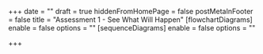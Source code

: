 +++
date = ""
draft = true
hiddenFromHomePage = false
postMetaInFooter = false
title = "Assessment 1 - See What Will Happen"
[flowchartDiagrams]
enable = false
options = ""
[sequenceDiagrams]
enable = false
options = ""

+++
